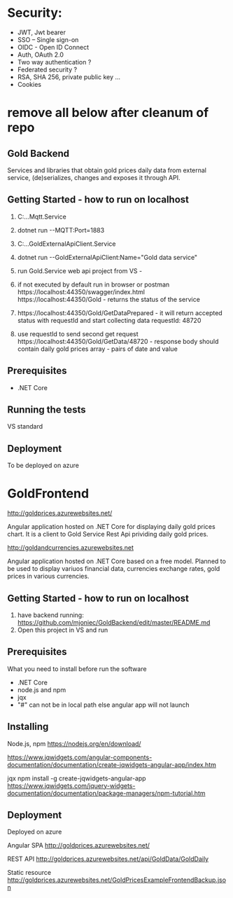 # Security:

-	JWT, Jwt bearer
-	SSO – Single sign-on
-	OIDC - Open ID Connect
-	Auth, OAuth 2.0
-	Two way authentication ?
-	Federated security ?
-	RSA, SHA 256, private public key ...
- Cookies

# remove all below after cleanum of repo

## Gold Backend 

Services and libraries that obtain gold prices daily data from external service, (de)serializes, changes and exposes it through API. 

## Getting Started - how to run on localhost

1. C:\...Mqtt.Service
2. dotnet run --MQTT:Port=1883
3. C:\...GoldExternalApiClient.Service
4. dotnet run --GoldExternalApiClient:Name="Gold data service"
5. run Gold.Service web api project from VS - 
6. if not executed by default run in browser or postman 
https://localhost:44350/swagger/index.html
https://localhost:44350/Gold - returns the status of the service

7. https://localhost:44350/Gold/GetDataPrepared - it will return accepted status with requestId and start collecting data
requestId: 48720

8. use requestId to send second get request https://localhost:44350/Gold/GetData/48720 - response body should contain daily gold prices array - pairs of date and value

## Prerequisites

- .NET Core


## Running the tests

VS standard


## Deployment

To be deployed on azure




# GoldFrontend

http://goldprices.azurewebsites.net/

Angular application hosted on .NET Core for displaying daily gold prices chart. It is a client to Gold Service Rest Api prividing daily gold prices. 

http://goldandcurrencies.azurewebsites.net

Angular application hosted on .NET Core based on a free model. Planned to be used to display variuos financial data, currencies exchange rates, gold prices in various currencies.  

## Getting Started - how to run on localhost

1. have backend running: https://github.com/mjoniec/GoldBackend/edit/master/README.md
2. Open this project in VS and run


## Prerequisites

What you need to install before run the software

- .NET Core
- node.js and npm
- jqx
- "#" can not be in local path else angular app will not launch


## Installing

Node.js, npm
https://nodejs.org/en/download/

https://www.jqwidgets.com/angular-components-documentation/documentation/create-jqwidgets-angular-app/index.htm

jqx
npm install -g create-jqwidgets-angular-app
https://www.jqwidgets.com/jquery-widgets-documentation/documentation/package-managers/npm-tutorial.htm


## Deployment
Deployed on azure

Angular SPA
http://goldprices.azurewebsites.net/

REST API
http://goldprices.azurewebsites.net/api/GoldData/GoldDaily

Static resource
http://goldprices.azurewebsites.net/GoldPricesExampleFrontendBackup.json

